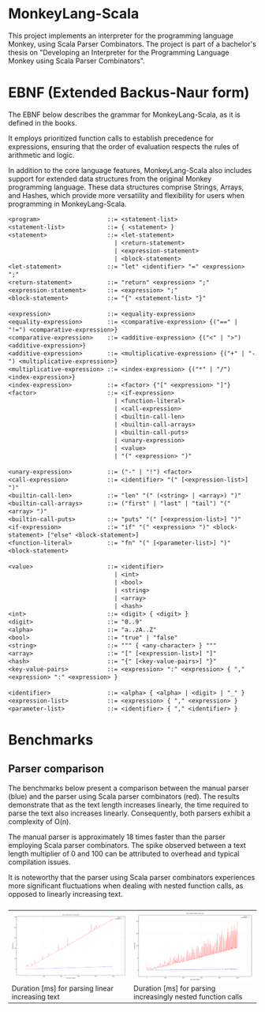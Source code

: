 # MonkeyLang-Scala

This project implements an interpreter for the programming language Monkey, using Scala Parser Combinators. The project
is part of a bachelor's thesis on "Developing an Interpreter for the Programming Language Monkey using Scala Parser
Combinators".

# EBNF (Extended Backus-Naur form)

The EBNF below describes the grammar for MonkeyLang-Scala, as it is defined in the books.

It employs prioritized function calls to establish precedence for expressions, ensuring that the order of evaluation
respects the rules of arithmetic and logic.

In addition to the core language features, MonkeyLang-Scala also includes support for extended data structures from the
original Monkey programming language. These data structures comprise Strings, Arrays, and Hashes, which provide more
versatility and flexibility for users when programming in MonkeyLang-Scala.

```
<program>                   ::= <statement-list>
<statement-list>            ::= { <statement> }
<statement>                 ::= <let-statement>
                              | <return-statement>
                              | <expression-statement>
                              | <block-statement>
<let-statement>             ::= "let" <identifier> "=" <expression> ";"
<return-statement>          ::= "return" <expression> ";"
<expression-statement>      ::= <expression> ";"
<block-statement>           ::= "{" <statement-list> "}"

<expression>                ::= <equality-expression>
<equality-expression>       ::= <comparative-expression> {("==" | "!=") <comparative-expression>}
<comparative-expression>    ::= <additive-expression> {("<" | ">") <additive-expression>}
<additive-expression>       ::= <multiplicative-expression> {("+" | "-") <multiplicative-expression>}
<multiplicative-expression> ::= <index-expression> {("*" | "/") <index-expression>}
<index-expression>          ::= <factor> {"[" <expression> "]"}
<factor>                    ::= <if-expression>
                              | <function-literal>
                              | <call-expression>
                              | <builtin-call-len>
                              | <builtin-call-arrays>
                              | <builtin-call-puts>
                              | <unary-expression>
                              | <value>
                              | "(" <expression> ")"

<unary-expression>          ::= ("-" | "!") <factor>
<call-expression>           ::= <identifier> "(" [<expression-list>] ")"
<builtin-call-len>          ::= "len" "(" (<string> | <array>) ")"
<builtin-call-arrays>       ::= ("first" | "last" | "tail") "(" <array> ")"
<builtin-call-puts>         ::= "puts" "(" [<expression-list>] ")"
<if-expression>             ::= "if" "(" <expression> ")" <block-statement> ["else" <block-statement>]
<function-literal>          ::= "fn" "(" [<parameter-list>] ")" <block-statement>

<value>                     ::= <identifier>
                              | <int>
                              | <bool>
                              | <string>
                              | <array>
                              | <hash>
<int>                       ::= <digit> { <digit> }
<digit>                     ::= "0..9"
<alpha>                     ::= "a..zA..Z"
<bool>                      ::= "true" | "false"
<string>                    ::= """ { <any-character> } """
<array>                     ::= "[" [<expression-list>] "]"
<hash>                      ::= "{" [<key-value-pairs>] "}"
<key-value-pairs>           ::= <expression> ":" <expression> { "," <expression> ":" <expression> }

<identifier>                ::= <alpha> { <alpha> | <digit> | "_" }
<expression-list>           ::= <expression> { "," <expression> }
<parameter-list>            ::= <identifier> { "," <identifier> }
```

# Benchmarks

## Parser comparison

The benchmarks below present a comparison between the manual parser (blue) and the parser using Scala parser combinators (red).
The results demonstrate that as the text length increases linearly, the time required to parse the text also increases linearly.
Consequently, both parsers exhibit a complexity of O(n).

The manual parser is approximately 18 times faster than the parser employing Scala parser combinators.
The spike observed between a text length multiplier of 0 and 100 can be attributed to overhead and typical compilation issues.

It is noteworthy that the parser using Scala parser combinators experiences more significant fluctuations when dealing with nested function calls, as opposed to linearly increasing text. 

<table>
	<caption></caption>
	<tr>
		<td>
			<img src="https://github.com/LeonSteinbach/MonkeyLang-Scala/blob/main/benchmarks/parser/timings-parser-append.png" alt="Image 1" width="100%"/>
		</td>
		<td>
			<img src="https://github.com/LeonSteinbach/MonkeyLang-Scala/blob/main/benchmarks/parser/timings-parser-nested.png" alt="Image 2" width="100%"/>
		</td>
	</tr>
	<tr>
		<td>
			Duration [ms] for parsing linear increasing text
		</td>
		<td>
			Duration [ms] for parsing increasingly nested function calls
		</td>
	</tr>
</table>

